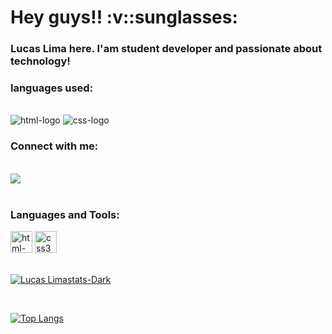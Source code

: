<h1>Hey guys!! :v::sunglasses: </h1>

<h3>Lucas Lima here. I'am student developer and passionate about technology!</h3>
<h3>languages ​​used:</h3>
  <br>
  <img src="https://img.shields.io/badge/HTML-239120?style=for-the-badge&logo=html5&logoColor=white" alt="html-logo" />
  <img src="https://img.shields.io/badge/CSS3-1572B6?style=for-the-badge&logo=css3&logoColor=white" alt="css-logo" />
<h3>Connect with me:</h3>
<br>
<a href="https://www.linkedin.com/in/lucas-lima-3086632a7/"> <img src="https://img.shields.io/badge/LinkedIn-0077B5?style=for-the-badge&logo=linkedin&logoColor=white"/> </a>
<br>
<br>
<h3>Languages and Tools:</h3>
<section>
    <img width="35" height="35" src="https://img.icons8.com/color/48/html-5--v1.png" alt="html-5--v1"/> 
    <img width="35" height="35" src="https://img.icons8.com/fluency/48/css3.png" alt="css3"/>
</section>
<br>

[![Lucas Limastats-Dark](https://github-readme-stats.vercel.app/api?username=LucasbdLima&show_icons=true&theme=dark#gh-dark-mode-only)](https://github.com/anuraghazra/github-readme-stats#gh-dark-mode-only)


<br>

[![Top Langs](https://github-readme-stats.vercel.app/api/top-langs/?username=LucasbdLima)](https://github.com/anuraghazra/github-readme-stats)


